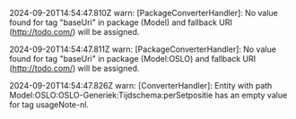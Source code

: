 2024-09-20T14:54:47.810Z warn: [PackageConverterHandler]: No value found for tag "baseUri" in package (Model) and fallback URI (http://todo.com/) will be assigned.

2024-09-20T14:54:47.811Z warn: [PackageConverterHandler]: No value found for tag "baseUri" in package (Model:OSLO) and fallback URI (http://todo.com/) will be assigned.

2024-09-20T14:54:47.826Z warn: [ConverterHandler]: Entity with path Model:OSLO:OSLO-Generiek:Tijdschema:perSetpositie has an empty value for tag usageNote-nl.

